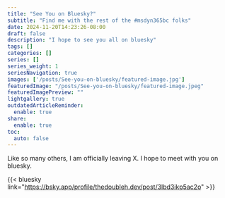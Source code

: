 ```yaml
---
title: "See You on Bluesky?"
subtitle: "Find me with the rest of the #msdyn365bc folks"
date: 2024-11-20T14:23:26-08:00
draft: false
description: "I hope to see you all on bluesky"
tags: []
categories: []
series: []
series_weight: 1
seriesNavigation: true
images: ['/posts/See-you-on-bluesky/featured-image.jpg']
featuredImage: "/posts/See-you-on-bluesky/featured-image.jpeg"
featuredImagePreview: ""
lightgallery: true
outdatedArticleReminder:
  enable: true
share:
  enable: true
toc: 
  auto: false
---
```

Like so many others, I am officially leaving X. I hope to meet with you on bluesky.

{{< bluesky link="https://bsky.app/profile/thedoubleh.dev/post/3lbd3ikp5ac2o" >}}
